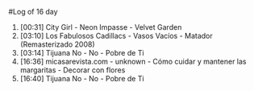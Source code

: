 #Log of 16 day

1. [00:31] City Girl - Neon Impasse - Velvet Garden
1. [03:10] Los Fabulosos Cadillacs - Vasos Vacíos - Matador (Remasterizado 2008)
1. [03:14] Tijuana No - No - Pobre de Ti
1. [16:36] micasarevista.com - unknown - Cómo cuidar y mantener las margaritas - Decorar con flores
1. [16:40] Tijuana No - No - Pobre de Ti
